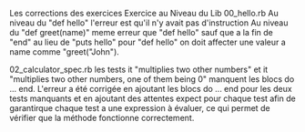 Les corrections des exercices
                    Exercice au Niveau du Lib
        00_hello.rb
Au niveau du "def hello" l'erreur est qu'il n'y avait pas d'instruction
Au niveau du "def greet(name)" meme erreur que "def hello" sauf que a la fin de "end" au lieu de "puts hello" pour "def hello" on doit affecter une valeur a name comme "greet("John").


02_calculator_spec.rb
 les tests it "multiplies two other numbers" et it "multiplies two other numbers, one of them being 0" manquent les blocs do ... end.
 L'erreur a été corrigée en ajoutant les blocs do ... end pour les deux tests manquants
et en ajoutant des attentes expect pour chaque test afin de garantirque chaque test a une expression à évaluer, ce qui permet de vérifier que la méthode fonctionne correctement.